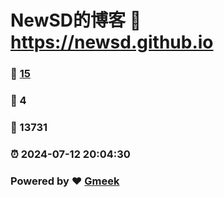 # NewSD的博客 :link: https://newsd.github.io 
### :page_facing_up: [15](https://newsd.github.io/tag.html) 
### :speech_balloon: 4 
### :hibiscus: 13731 
### :alarm_clock: 2024-07-12 20:04:30 
### Powered by :heart: [Gmeek](https://github.com/Meekdai/Gmeek)
